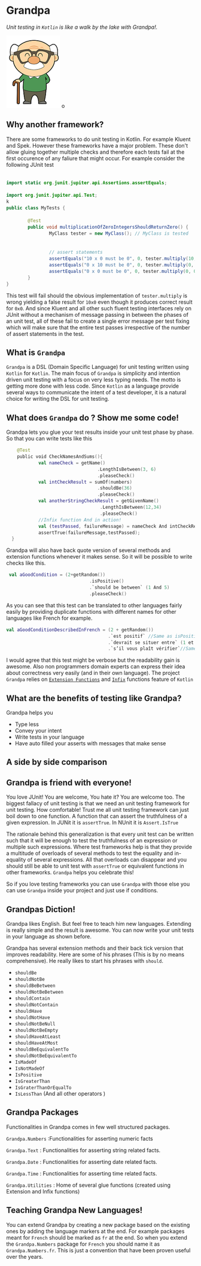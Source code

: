 # Grandpa
_Unit testing in `Kotlin` is like a walk by the lake with Grandpa!._ 

![Alt text](https://github.com/sudipto80/Grandpa/blob/master/free-cute-cartoon-grandpa-clip-art-jeiws6-clipart.png)
o
## Why another framework? 
There are some frameworks to do unit testing in Kotlin. For example Kluent and Spek. However these frameworks have a major problem. 
These don't allow gluing together multiple checks and therefore each tests fail at the first occurence of any faliure that might occur. For example consider the following JUnit test 

```java

import static org.junit.jupiter.api.Assertions.assertEquals;

import org.junit.jupiter.api.Test;
k
public class MyTests {

        @Test
        public void multiplicationOfZeroIntegersShouldReturnZero() {
                MyClass tester = new MyClass(); // MyClass is tested


                // assert statements
                assertEquals("10 x 0 must be 0", 0, tester.multiply(10, 0));
                assertEquals("0 x 10 must be 0", 0, tester.multiply(0, 10));
                assertEquals("0 x 0 must be 0", 0, tester.multiply(0, 0));
        }
}
```
This test will fail should the obvious implementation of `tester.multiply` is wrong yielding a false result for `10x0` even though it produces correct result for `0x0`. And since Kluent and all other such fluent testing interfaces rely on JUnit without a mechanism of message passing in between the phases of an unit test, all of these fail to create a single error message per test fixing which will make sure that the entire test passes irrespective of the number of assert statements in the test. 

## What is `Grandpa`

`Grandpa` is a DSL (Domain Specific Language) for unit testing written using `Kotlin` for `Kotlin`. The main focus of `Grandpa` is simplicity and intention driven unit testing with a focus on very less typing needs. The motto is getting more done with less code. 
Since `Kotlin` as a language provide several ways to communicate the intent of a test developer, it is a natural choice for writing the DSL for unit testing. 

## What does `Grandpa` do ? Show me some code!
Grandpa lets you glue your test results inside your unit test phase by phase. So that you can write tests like this 

```kotlin
    @Test
    public void CheckNamesAndSums(){
            val nameCheck = getName()
                                  .LengthIsBetween(3, 6)
                                  .pleaseCheck()
            val intCheckResult = sumOf(numbers)
                                  .shouldBe(36)
                                  .pleaseCheck()
            val anotherStringCheckResult = getGivenName()
                                   .LengthIsBetween(12,34)
                                   .pleaseCheck()
            //Infix function And in action!
            val (testPassed, failureMessage) = nameCheck And intCheckResult And anotherStringCheckResult
            assertTrue(failureMessage,testPassed);
  }
```
Grandpa will also have back quote version of several methods and extension functions whenever it makes sense. So it will be possible to write checks like this. 

```kotlin
 val aGoodCondition = (2+getRandom())
                               .isPositive()
                               .`should be between` (1 And 5)
                               .pleaseCheck()
``` 
As you can see that this test can be translated to other languages fairly easily by providing duplicate functions with different names for other languages like French for example. 

```kotlin
val aGoodConditionDescribedInFrench = (2 + getRandom())
                                      .`est positif` //Same as isPositive
                                      .`devrait se situer entre` (1 et 5) //Same as `should be between` (1 And 5)
                                      .`s’il vous plaît vérifier`//Same as pleaseCheck
```
I would agree that this test might be verbose but the readability gain is awesome. Also non programmers domain experts can express their idea about correctness very easily (and in their own language). The project `Grandpa` relies on [`Extension Functions`](https://kotlinlang.org/docs/reference/extensions.html) and [`Infix`](https://kotlinlang.org/docs/reference/functions.html) functions feature of `Kotlin`
 

## What are the benefits of testing like Grandpa?
Grandpa helps you 

* Type less 
* Convey your intent 
* Write tests in your language 
* Have auto filled your asserts with messages that make sense 

## A side by side comparison

## Grandpa is friend with everyone!
You love JUnit! You are welcome, You hate it? You are welcome too. The biggest fallacy of unit testing is that we need an unit testing framework for unit testing. How comfortable! Trust me all unit testing framework can just boil down to one function. A function that can assert the truthfulness of a given expression. In JUNit it is `assertTrue`. In NUnit it is `Assert.IsTrue` 

The rationale behind this generalization is that every unit test can be written such that it will be enough to test the truthfulness of an expression or multiple such expressions. Where test frameworks help is that they provide a multitude of overloads of several methods to test the equality and in-equality of several expressions. All that overloads can disappear and you should still be able to unit test with `assertTrue` or equivalent functions in other frameworks. `Grandpa` helps you celebrate this! 

So if you love testing frameworks you can use `Grandpa` with those else you can use `Grandpa` inside your project and just use if conditions. 

## Grandpas Diction!
Grandpa likes English. But feel free to teach him new languages. Extending is really simple and the result is awesome. You can now write your unit tests in your language as shown before. 

Grandpa has several extension methods and their back tick version that improves readability. Here are some of his phrases (This is by no means comprehensive). He really likes to start his phrases with `should`. 

* `shouldBe`
* `shouldNotBe`
* `shouldBeBetween` 
* `shouldNotBeBetween`
* `shouldContain`
* `shouldNotContain`
* `shouldHave`
* `shouldNotHave`
* `shouldNotBeNull`
* `shouldNotBeEmpty`
* `shouldHaveAtLeast`
* `shouldHaveAtMost`
* `shouldBeEquivalentTo`
* `shouldNotBeEquivalentTo`
* `IsMadeOf`
* `IsNotMadeOf`
* `IsPositive`
* `IsGreaterThan`
* `IsGraterThanOrEqualTo`
* `IsLessThan` (And all other operators )

## Grandpa Packages
Functionalities in Grandpa comes in few well structured packages. 

`Grandpa.Numbers` :Functionalities for asserting numeric facts

`Grandpa.Text` : Functionalities for asserting string related facts.

`Grandpa.Date` : Functionalities for asserting date related facts.

`Grandpa.Time` : Functionalities for asserting time related facts.

`Grandpa.Utilities` : Home of several glue functions (created using Extension and Infix functions) 

## Teaching Grandpa New Languages!
You can extend Grandpa by creating a new package based on the existing ones by adding the language markers at the end. For example packages meant for `French` should be marked as `fr` at the end. So when you extend the `Grandpa.Numbers` package for `French` you should name it as `Grandpa.Numbers.fr`. This is just a convention that have been proven useful over the years. 




